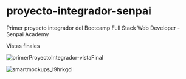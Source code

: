 # proyecto-integrador-senpai
Primer proyecto integrador del Bootcamp Full Stack Web Developer - Senpai Academy 

Vistas finales

![primerProyectoIntegrador-vistaFinal](https://user-images.githubusercontent.com/87783719/197082435-dd91548f-f0e3-4b9f-8afe-de0802b5baf3.png)


![smartmockups_l9hrkgci](https://user-images.githubusercontent.com/87783719/197085043-01d130e2-59e2-494b-b438-fc446e79b939.jpg)


